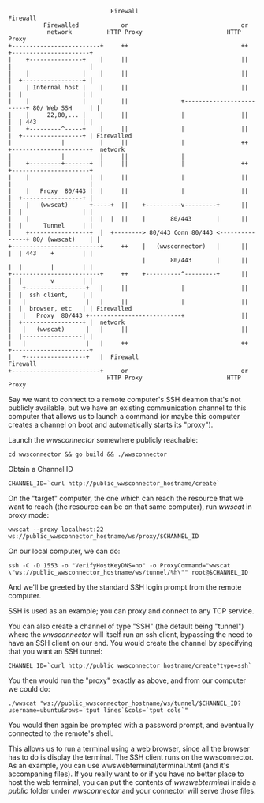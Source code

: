 ```
                             Firewall                          Firewall
          Firewalled            or                                or
           network          HTTP Proxy                        HTTP Proxy
+-------------------------+     ++                                ++    +----------------------+
|    +---------------+    |     ||                                ||    |                      |
|    |               |    |     ||                                ||    |  +-----------------+ |
|    | Internal host |    |     ||                                ||    |  |                 | |
|    |               |    |     ||               +-------------------------+ 80/ Web SSH     | |
|    |     22,80,... |    |     ||               |                ||    |  | 443             | |
|    +---------^-----+    |     ||               |                ||    |  +-----------------+ | Firewalled
|              |          |     ||               |                ++    +----------------------+  network
|              |          |     ||               |
|    +---------+-------+  |     ||               |                ++    +----------------------+
|    |                 |  |     ||               |                ||    |                      |
|    |   Proxy  80/443 |  |     ||               |                ||    |  +-----------------+ |
|    |   (wwscat)      +-----+  ||    +----------v---------+      ||    |  |                 | |
|    |                 |  |  |  ||    |       80/443       |      ||    |  |      Tunnel     | |
|    +-----------------+  |  +--------> 80/443 Conn 80/443 <---------------+ 80/ (wwscat)    | |
+-------------------------+     ++    |   (wwsconnector)   |      ||    |  | 443    +        | |
                                      |       80/443       |      ||    |  |        |        | |
+-------------------------+     ++    +----------^---------+      ||    |  |        v        | |
|   +-----------------+   |     ||               |                ||    |  |  ssh client,    | |
|   |                 |   |     ||               |                ||    |  |  browser, etc   | | Firewalled
|   |   Proxy  80/443 +--------------------------+                ||    |  +-----------------+ |  network
|   |   (wwscat)      |   |     ||                                ||    |  |-----------------| |
|   |                 |   |     ++                                ++    +----------------------+
|   +-----------------+   |  Firewall                          Firewall
+-------------------------+     or                                or
                            HTTP Proxy                        HTTP Proxy

```
Say we want to connect to a remote computer's SSH deamon that's not publicly available, but we have an existing communication channel to this computer that allows us to launch a command (or maybe this computer creates a channel on boot and automatically starts its "proxy").

Launch the *wwsconnector* somewhere publicly reachable:

`cd wwsconnector && go build && ./wwsconnector`

Obtain a Channel ID

``CHANNEL_ID=`curl http://public_wwsconnector_hostname/create` ``

On the "target" computer, the one which can reach the resource that we want to reach (the resource can be on that same computer), run *wwscat* in proxy mode:

`wwscat --proxy localhost:22 ws://public_wwsconnector_hostname/ws/proxy/$CHANNEL_ID`

On our local computer, we can do:

`ssh -C -D 1553 -o "VerifyHostKeyDNS=no" -o ProxyCommand="wwscat \"ws://public_wwsconnector_hostname/ws/tunnel/%h\"" root@$CHANNEL_ID`

And we'll be greeted by the standard SSH login prompt from the remote computer.

SSH is used as an example; you can proxy and connect to any TCP service.

You can also create a channel of type "SSH" (the default being "tunnel") where the *wwsconnector* will itself run an ssh client, bypassing the need to have an SSH client on our end. You would create the channel by specifying that you want an SSH tunnel:

``CHANNEL_ID=`curl http://public_wwsconnector_hostname/create?type=ssh` ``

You then would run the "proxy" exactly as above, and from our computer we could do:

``./wwscat "ws://public_wwsconnector_hostname/ws/tunnel/$CHANNEL_ID?username=ubuntu&rows=`tput lines`&cols=`tput cols`"``

You would then again be prompted with a password prompt, and eventually connected to the remote's shell.

This allows us to run a terminal using a web browser, since all the browser has to do is display the terminal. The SSH client runs on the wwsconnector. As an example, you can use wwswebterminal/terminal.html (and it's accompaning files). If you really want to or if you have no better place to host the web terminal, you can put the contents of *wwswebterminal* inside a *public* folder under *wwsconnector* and your connector will serve those files. 
